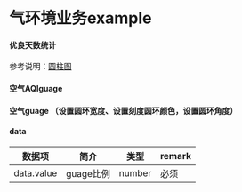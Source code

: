 <!--
 * @Author: Caijw
 * @Date: 2020-01-19 17:18:27
 * @LastEditors  : Caijw
 * @LastEditTime : 2020-01-21 17:11:02
 * @Description: 
 -->  
# 气环境业务example

#### 优良天数统计 
参考说明：[圆柱图](/pictorialBar)
<vuep template="#airSimple_1"></vuep>
<script v-pre type="text/x-template" id="airSimple_1">
<template>
	<e-cylinder-bar
            style="width: 500px; height: 300px;"
            business="waterGrades"
            :data="data"
        ></e-cylinder-bar>
</template>

<script>
  export default {
    data () {
      return {
        data: {
                xAxis: ['氨氮', '总磷', '总氮', '生化需氧量', '高锰酸钾指数'],
                data: [26, 22, 15, 8, 5]
            }
      }
    }
  }
</script>
</script>


#### 空气AQIguage 
<vuep template="#airSimple_2"></vuep>
<script v-pre type="text/x-template" id="airSimple_2">
<template>
	 <e-air-db
            style="width: 300px;height: 300px;"
            :data="{ value: 350 }"
        ></e-air-db>
</template>

<script>
</script>
</script>


#### 空气guage （设置圆环宽度、设置刻度圆环颜色，设置圆环角度）

<vuep template="#airSimple_21"></vuep>

<script v-pre type="text/x-template" id="airSimple_21">
<template>
	<div>   
	   <!-- 设置圆环宽度、设置刻度圆环颜色，设置圆环角度 -->
		<e-air-db
			style="width: 300px;height: 250px;"
			:data="{ value: 150 }"
			:config="{
				barWidth: 20,
				ringColor: '#e4e4e4',
				angle: 360        
			 }"
		></e-air-db>
	</div>	 
</template>

<script>
</script>
</script>

#### data

| 数据项     | 简介       | 类型   | remark |
| ---------- | ---------- | ------ | ---- |
| data.value | guage比例 | number | 必须 |




